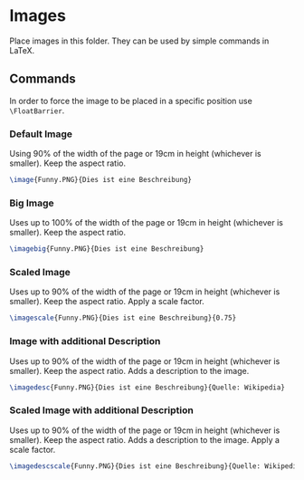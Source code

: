 # Images

Place images in this folder. 
They can be used by simple commands in LaTeX. 


## Commands
In order to force the image to be placed in a specific position use `\FloatBarrier`.

### Default Image
Using 90% of the width of the page or 19cm in height (whichever is smaller). Keep the aspect ratio.
```tex
\image{Funny.PNG}{Dies ist eine Beschreibung}
```

### Big Image
Uses up to 100% of the width of the page or 19cm in height (whichever is smaller). Keep the aspect ratio.
```tex
\imagebig{Funny.PNG}{Dies ist eine Beschreibung}
```

### Scaled Image
Uses up to 90% of the width of the page or 19cm in height (whichever is smaller). Keep the aspect ratio. 
Apply a scale factor.
```tex
\imagescale{Funny.PNG}{Dies ist eine Beschreibung}{0.75}
```

### Image with additional Description
Uses up to 90% of the width of the page or 19cm in height (whichever is smaller). Keep the aspect ratio.
Adds a description to the image.
```tex
\imagedesc{Funny.PNG}{Dies ist eine Beschreibung}{Quelle: Wikipedia}
```


### Scaled Image with additional Description
Uses up to 90% of the width of the page or 19cm in height (whichever is smaller). Keep the aspect ratio.
Adds a description to the image.
Apply a scale factor.
```tex
\imagedescscale{Funny.PNG}{Dies ist eine Beschreibung}{Quelle: Wikipedia}{0.6}
```